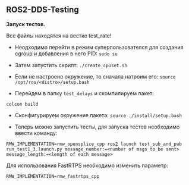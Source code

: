 ## ROS2-DDS-Testing

**Запуск тестов.**

Все файлы находятся на вестке test_rate!

* Неодходимо перейти в режим суперпользователся для создания cgroup и добавления в него PID: 
`sudo su`

* Затем запустить скрипт:
`./create_cpuset.sh`

* Если не настроено окружение, то сначала натроим его: 
`source /opt/ros/<distro>/setup.bash`

* Перейдем в папку `test_delays` и скомпилируем пакет:

`colcon build`

* Сконфигурируем окружение пакета:
`source ./install/setup.bash`

* Теперь можно запустить тесты, для запуска тестов необходимо ввести команду:

`RMW_IMPLEMENTATION=rmw_opensplice_cpp ros2 launch test_sub_and_pub run_test1_3.launch.py message_number:=<number of msgs to be sent> message_length:=<length of each message>`

Для использования FastRTPS необходимо изменить параметр:

`RMW_IMPLEMENTATION=rmw_fastrtps_cpp`
